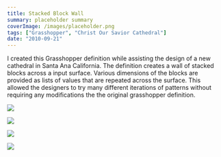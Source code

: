 ```yaml
---
title: Stacked Block Wall
summary: placeholder summary
coverImage: /images/placeholder.png
tags: ["Grasshopper", "Christ Our Savior Cathedral"]
date: "2010-09-21"
---
```


I created this Grasshopper definition while assisting the design of a new cathedral in Santa Ana California. The definition creates a wall of stacked blocks across a input surface. Various dimensions of the blocks are provided as lists of values that are repeated across the surface. This allowed the designers to try many different iterations of patterns without requiring any modifications the the original grasshopper definition.

![](stacked-blocks.png)

![](block-definiiton.png)

![](blocks-4.jpg)

![](1839.jpg)
